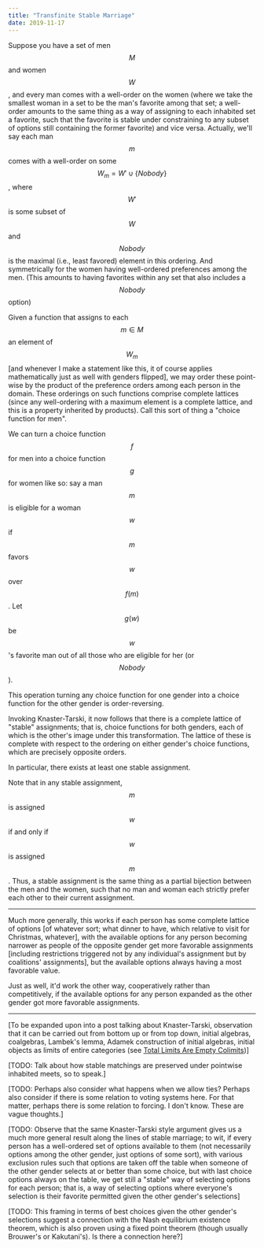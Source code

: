 ```yaml
---
title: "Transfinite Stable Marriage"
date: 2019-11-17
---
```

Suppose you have a set of men $$M$$ and women $$W$$, and every man comes with a well-order on the women (where we take the smallest woman in a set to be the man's favorite among that set; a well-order amounts to the same thing as a way of assigning to each inhabited set a favorite, such that the favorite is stable under constraining to any subset of options still containing the former favorite) and vice versa. Actually, we'll say each man $$m$$ comes with a well-order on some $$W_m = W' \cup \{Nobody\}$$, where $$W'$$ is some subset of $$W$$ and $$Nobody$$ is the maximal (i.e., least favored) element in this ordering. And symmetrically for the women having well-ordered preferences among the men. (This amounts to having favorites within any set that also includes a $$Nobody$$ option)

Given a function that assigns to each $$m \in M$$ an element of $$W_m$$ [and whenever I make a statement like this, it of course applies mathematically just as well with genders flipped], we may order these point-wise by the product of the preference orders among each person in the domain. These orderings on such functions comprise complete lattices (since any well-ordering with a maximum element is a complete lattice, and this is a property inherited by products). Call this sort of thing a "choice function for men".

We can turn a choice function $$f$$ for men into a choice function $$g$$ for women like so: say a man $$m$$ is eligible for a woman $$w$$ if $$m$$ favors $$w$$ over $$f(m)$$. Let $$g(w)$$ be $$w$$'s favorite man out of all those who are eligible for her (or $$Nobody$$).

This operation turning any choice function for one gender into a choice function for the other gender is order-reversing.

Invoking Knaster-Tarski, it now follows that there is a complete lattice of "stable" assignments; that is, choice functions for both genders, each of which is the other's image under this transformation. The lattice of these is complete with respect to the ordering on either gender's choice functions, which are precisely opposite orders.

In particular, there exists at least one stable assignment.

Note that in any stable assignment, $$m$$ is assigned $$w$$ if and only if $$w$$ is assigned $$m$$. Thus, a stable assignment is the same thing as a partial bijection between the men and the women, such that no man and woman each strictly prefer each other to their current assignment.

***

Much more generally, this works if each person has some complete lattice of options [of whatever sort; what dinner to have, which relative to visit for Christmas, whatever], with the available options for any person becoming narrower as people of the opposite gender get more favorable assignments [including restrictions triggered not by any individual's assignment but by coalitions' assignments], but the available options always having a most favorable value.

Just as well, it'd work the other way, cooperatively rather than competitively, if the available options for any person expanded as the other gender got more favorable assignments.

***

[To be expanded upon into a post talking about Knaster-Tarski, observation that it can be carried out from bottom up or from top down, initial algebras, coalgebras, Lambek's lemma, Adamek construction of initial algebras, initial objects as limits of entire categories (see [Total Limits Are Empty Colimits](@/TotalLimits.md))]

[TODO: Talk about how stable matchings are preserved under pointwise inhabited meets, so to speak.]

[TODO: Perhaps also consider what happens when we allow ties? Perhaps also consider if there is some relation to voting systems here. For that matter, perhaps there is some relation to forcing. I don't know. These are vague thoughts.]

[TODO: Observe that the same Knaster-Tarski style argument gives us a much more general result along the lines of stable marriage; to wit, if every person has a well-ordered set of options available to them (not necessarily options among the other gender, just options of some sort), with various exclusion rules such that options are taken off the table when someone of the other gender selects at or better than some choice, but with last choice options always on the table, we get still a "stable" way of selecting options for each person; that is, a way of selecting options where everyone's selection is their favorite permitted given the other gender's selections]

[TODO: This framing in terms of best choices given the other gender's selections suggest a connection with the Nash equilibrium existence theorem, which is also proven using a fixed point theorem (though usually Brouwer's or Kakutani's). Is there a connection here?]